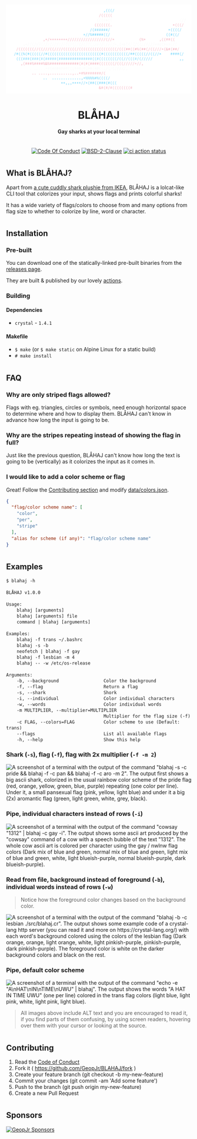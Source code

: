 <p align="center">
  <img width="512" alt="BLÅHAJ ascii art in trans flag colors" src="./logo.svg">
</p>
<h1 align="center">BLÅHAJ</h1>
<h4 align="center">Gay sharks at your local terminal</h4>
<p align="center">
  <br />
    <a href="https://github.com/GeopJr/BLAHAJ/blob/main/CODE_OF_CONDUCT.md"><img src="https://img.shields.io/badge/Contributor%20Covenant-v2.1-ffffff.svg?style=for-the-badge&labelColor=5992a4" alt="Code Of Conduct" /></a>
    <a href="https://github.com/GeopJr/BLAHAJ/blob/main/LICENSE"><img src="https://img.shields.io/badge/LICENSE-BSD--2--Clause-ffffff.svg?style=for-the-badge&labelColor=5992a4" alt="BSD-2-Clause" /></a>
    <a href="https://github.com/GeopJr/BLAHAJ/actions"><img src="https://img.shields.io/github/workflow/status/GeopJr/BLAHAJ/Specs%20&%20Lint/main?labelColor=5992a4&style=for-the-badge" alt="ci action status" /></a>
</p>

#

## What is BLÅHAJ?

Apart from [a cute cuddly shark plushie from IKEA](https://www.ikea.com/us/en/p/blahaj-soft-toy-shark-90373590/), BLÅHAJ is a lolcat-like CLI tool that colorizes your input, shows flags and prints colorful sharks!

It has a wide variety of flags/colors to choose from and many options from flag size to whether to colorize by line, word or character.

#

## Installation

### Pre-built

You can download one of the statically-linked pre-built binaries from the [releases page](https://github.com/GeopJr/BLAHAJ/releases/latest).

They are built & published by our lovely [actions](https://github.com/GeopJr/BLAHAJ/actions/workflows/release.yml).

### Building

#### Dependencies

- `crystal` - `1.4.1`

#### Makefile

- `$ make` (or `$ make static` on Alpine Linux for a static build)
- `# make install`

#

## FAQ

### Why are only striped flags allowed?

Flags with eg. triangles, circles or symbols, need enough horizontal space to determine where and how to display them. BLÅHAJ can't know in advance how long the input is going to be.

### Why are the stripes repeating instead of showing the flag in full?

Just like the previous question, BLÅHAJ can't know how long the text is going to be (vertically) as it colorizes the input as it comes in.

### I would like to add a color scheme or flag

Great! Follow the [Contributing section](#contributing) and modify [data/colors.json](./data/colors.json).

```json
{
  "flag/color scheme name": [
    "color",
    "per",
    "stripe"
  ],
  "alias for scheme (if any)": "flag/color scheme name"
}
```

#

## Examples

```
$ blahaj -h

BLÅHAJ v1.0.0

Usage:
    blahaj [arguments]
    blahaj [arguments] file
    command | blahaj [arguments]

Examples:
    blahaj -f trans ~/.bashrc
    blahaj -s -b
    neofetch | blahaj -f gay
    blahaj -f lesbian -m 4
    blahaj -- -w /etc/os-release

Arguments:
    -b, --background                 Color the background
    -f, --flag                       Return a flag
    -s, --shark                      Shork
    -i, --individual                 Color individual characters
    -w, --words                      Color individual words
    -m MULTIPLIER, --multiplier=MULTIPLIER
                                     Multiplier for the flag size (-f)
    -c FLAG, --colors=FLAG           Color scheme to use (Default: trans)
    --flags                          List all available flags
    -h, --help                       Show this help
```

### Shark (`-s`), flag (`-f`), flag with 2x multiplier (`-f -m 2`)

![A screenshot of a terminal with the output of the command "blahaj -s -c pride && blahaj -f -c pan && blahaj -f -c aro -m 2". The output first shows a big ascii shark, colorized in the usual rainbow color scheme of the pride flag (red, orange, yellow, green, blue, purple) repeating (one color per line). Under it, a small pansexual flag (pink, yellow, light blue) and under it a big (2x) aromantic flag (green, light green, white, grey, black).](https://i.imgur.com/SPsIcam.png)

### Pipe, individual characters instead of rows (`-i`)

![A screenshot of a terminal with the output of the command "cowsay "1312" | blahaj -c gay -i". The output shows some ascii art produced by the "cowsay" command of a cow with a speech bubble of the text "1312". The whole cow ascii art is colored per character using the gay / nwlnw flag colors (Dark mix of blue and green, normal mix of blue and green, light mix of blue and green, white, light blueish-purple, normal blueish-purple, dark blueish-purple).](https://i.imgur.com/M3N82H3.png)

### Read from file, background instead of foreground (`-b`), individual words instead of rows (`-w`)

> Notice how the foreground color changes based on the background color.

![A screenshot of a terminal with the output of the command "blahaj -b -c lesbian ./src/blahaj.cr". The output shows some example code of a crystal-lang http server (you can read it and more on https://crystal-lang.org/) with each word's background colored using the colors of the lesbian flag (Dark orange, orange, light orange, white, light pinkish-purple, pinkish-purple, dark pinkish-purple). The foreground color is white on the darker background colors and black on the rest.](https://i.imgur.com/v1mTUmm.png)

### Pipe, default color scheme

![A screenshot of a terminal with the output of the command "echo -e "A\nHAT\nIN\nTIME\nUWU" | blahaj". The output shows the words "A HAT IN TIME UWU" (one per line) colored in the trans flag colors (light blue, light pink, white, light pink, light blue).](https://i.imgur.com/GjY5xP1.png)

> All images above include ALT text and you are encouraged to read it, if you find parts of them confusing, by using screen readers, hovering over them with your cursor or looking at the source.

#

## Contributing

1. Read the [Code of Conduct](https://github.com/GeopJr/BLAHAJ/blob/main/CODE_OF_CONDUCT.md)
2. Fork it ( https://github.com/GeopJr/BLAHAJ/fork )
3. Create your feature branch (git checkout -b my-new-feature)
4. Commit your changes (git commit -am 'Add some feature')
5. Push to the branch (git push origin my-new-feature)
6. Create a new Pull Request

#

## Sponsors

<p align="center">

[![GeopJr Sponsors](https://cdn.jsdelivr.net/gh/GeopJr/GeopJr@main/sponsors.svg)](https://github.com/sponsors/GeopJr)

</p>
